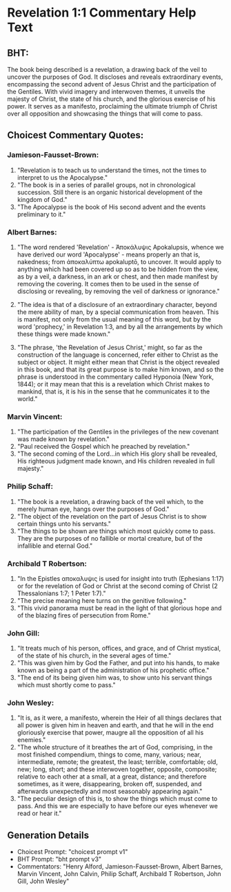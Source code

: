 # Revelation 1:1 Commentary Help Text

## BHT:
The book being described is a revelation, a drawing back of the veil to uncover the purposes of God. It discloses and reveals extraordinary events, encompassing the second advent of Jesus Christ and the participation of the Gentiles. With vivid imagery and interwoven themes, it unveils the majesty of Christ, the state of his church, and the glorious exercise of his power. It serves as a manifesto, proclaiming the ultimate triumph of Christ over all opposition and showcasing the things that will come to pass.

## Choicest Commentary Quotes:
### Jamieson-Fausset-Brown:
1. "Revelation is to teach us to understand the times, not the times to interpret to us the Apocalypse."
2. "The book is in a series of parallel groups, not in chronological succession. Still there is an organic historical development of the kingdom of God."
3. "The Apocalypse is the book of His second advent and the events preliminary to it."

### Albert Barnes:
1. "The word rendered 'Revelation' - Ἀποκάλυψις Apokalupsis, whence we have derived our word 'Apocalypse' - means properly an that is, nakedness; from ἀποκαλύπτω apokaluptō, to uncover. It would apply to anything which had been covered up so as to be hidden from the view, as by a veil, a darkness, in an ark or chest, and then made manifest by removing the covering. It comes then to be used in the sense of disclosing or revealing, by removing the veil of darkness or ignorance." 

2. "The idea is that of a disclosure of an extraordinary character, beyond the mere ability of man, by a special communication from heaven. This is manifest, not only from the usual meaning of this word, but by the word 'prophecy,' in Revelation 1:3, and by all the arrangements by which these things were made known."

3. "The phrase, 'the Revelation of Jesus Christ,' might, so far as the construction of the language is concerned, refer either to Christ as the subject or object. It might either mean that Christ is the object revealed in this book, and that its great purpose is to make him known, and so the phrase is understood in the commentary called Hyponoia (New York, 1844); or it may mean that this is a revelation which Christ makes to mankind, that is, it is his in the sense that he communicates it to the world."

### Marvin Vincent:
1. "The participation of the Gentiles in the privileges of the new covenant was made known by revelation." 
2. "Paul received the Gospel which he preached by revelation." 
3. "The second coming of the Lord...in which His glory shall be revealed, His righteous judgment made known, and His children revealed in full majesty."

### Philip Schaff:
1. "The book is a revelation, a drawing back of the veil which, to the merely human eye, hangs over the purposes of God."
2. "The object of the revelation on the part of Jesus Christ is to show certain things unto his servants."
3. "The things to be shown are things which most quickly come to pass. They are the purposes of no fallible or mortal creature, but of the infallible and eternal God."

### Archibald T Robertson:
1. "In the Epistles αποκαλυψις is used for insight into truth (Ephesians 1:17) or for the revelation of God or Christ at the second coming of Christ (2 Thessalonians 1:7; 1 Peter 1:7)."
2. "The precise meaning here turns on the genitive following."
3. "This vivid panorama must be read in the light of that glorious hope and of the blazing fires of persecution from Rome."

### John Gill:
1. "It treats much of his person, offices, and grace, and of Christ mystical, of the state of his church, in the several ages of time." 
2. "This was given him by God the Father, and put into his hands, to make known as being a part of the administration of his prophetic office."
3. "The end of its being given him was, to show unto his servant things which must shortly come to pass."

### John Wesley:
1. "It is, as it were, a manifesto, wherein the Heir of all things declares that all power is given him in heaven and earth, and that he will in the end gloriously exercise that power, maugre all the opposition of all his enemies."
2. "The whole structure of it breathes the art of God, comprising, in the most finished compendium, things to come, many, various; near, intermediate, remote; the greatest, the least; terrible, comfortable; old, new; long, short; and these interwoven together, opposite, composite; relative to each other at a small, at a great, distance; and therefore sometimes, as it were, disappearing, broken off, suspended, and afterwards unexpectedly and most seasonably appearing again."
3. "The peculiar design of this is, to show the things which must come to pass. And this we are especially to have before our eyes whenever we read or hear it."


## Generation Details
- Choicest Prompt: "choicest prompt v1"
- BHT Prompt: "bht prompt v3"
- Commentators: "Henry Alford, Jamieson-Fausset-Brown, Albert Barnes, Marvin Vincent, John Calvin, Philip Schaff, Archibald T Robertson, John Gill, John Wesley"
